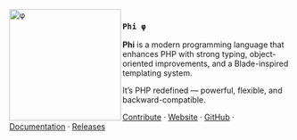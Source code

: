 <img align="left" title="Phi" src="https://github.com/phi-x/phi/blob/HEAD/art/phi.svg?raw=true" alt="φ" height="200"/>

### `Phi φ`

**Phi** is a modern programming language that enhances PHP with strong typing,
object-oriented improvements, and a Blade-inspired templating system.

It’s PHP redefined — powerful, flexible, and backward-compatible.

[Contribute](https://github.com/phi-sh/phi-lang/contribute) ·
[Website](https://phi-x.github.io) ·
[GitHub](https://github.com/phi-x/phi) ·
[Documentation](https://phi-x.github.io/guides) ·
[Releases](https://github.com/phi-x/phi/releases)
